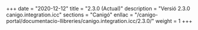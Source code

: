 +++
date        = "2020-12-12"
title       = "2.3.0 (Actual)"
description = "Versió 2.3.0 canigo.integration.icc"
sections    = "Canigó"
enllac		= "/canigo-portal/documentacio-llibreries/canigo.integration.icc/2.3.0/"
weight		= 1
+++
